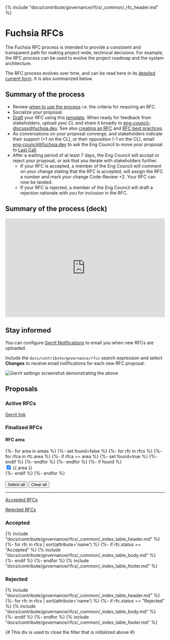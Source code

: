 {% include "docs/contribute/governance/rfcs/_common/_rfc_header.md" %}

# Fuchsia RFCs

The Fuchsia RFC process is intended to provide a consistent and transparent path
for making project-wide, technical decisions. For example, the RFC process can
be used to evolve the project roadmap and the system architecture.

The RFC process evolves over time, and can be read here in its [detailed current
form](rfc_process.md). It is also summarized below.

## Summary of the process

- Review [when to use the process](rfc_process.md#when-to-use-the-process) i.e.
  the criteria for requiring an RFC.
- Socialize your proposal.
- [Draft](rfc_process.md#draft) your RFC using this [template](TEMPLATE.md).
  When ready for feedback from stakeholders, upload your CL and share it broadly
  to <eng-council-discuss@fuchsia.dev>. See also [creating an
  RFC](create_rfc.md) and [RFC best practices](best_practices.md).
- As conversations on your proposal converge, and stakeholders indicate their
  support (+1 on the CL), or their opposition (-1 on the CL), email
  <eng-council@fuchsia.dev> to ask the Eng Council to move your proposal to
  [Last Call](rfc_process.md#last-call).
- After a waiting period of at least 7 days, the Eng Council will accept or
  reject your proposal, or ask that you iterate with stakeholders further.
  - If your RFC is accepted, a member of the Eng Council will comment on your
    change stating that the RFC is accepted, will assign the RFC a number and
    mark your change Code-Review +2. Your RFC can now be landed.
  - If your RFC is rejected, a member of the Eng Council will draft a rejection
    rationale with you for inclusion in the RFC.

## Summary of the process (deck)

<!-- Wrap the iframe in a div to get fixed-aspect-ratio responsive behavior -->
<!-- mdlint off(WHITESPACE_LINE_LENGTH) -->
<div style="padding-top: 62%; position: relative; width: 100%">
  <iframe
    src="https://docs.google.com/presentation/d/e/2PACX-1vT8Sofn5v3d-PP7fcBw9YTH4vukwlvscjjqKsC4eItDVp79qYbENpAKer6ZoE_bQ3vD23dwHYrBn_aP/embed?start=false&loop=false&delayms=3000"
    frameborder="0" width="480" height="299"
    allowfullscreen="true" mozallowfullscreen="true" webkitallowfullscreen="true"
    style="position: absolute; top: 0; left: 0; width: 100%; height: 100%"></iframe>
</div>

## Stay informed

You can configure [Gerrit Notifications](https://fuchsia-review.googlesource.com/settings/#Notification)
to email you when new RFCs are uploaded.

Include the `docs/contribute/governance/rfcs` search expression
and select **Changes** to receive email notifications for
each new RFC proposal.

![Gerrit settings screenshot demonstrating
the above](resources/gerrit_notifications.png)

## Proposals

### Active RFCs

[Gerrit link](https://fuchsia-review.googlesource.com/q/dir:docs/contribute/governance/rfcs+is:open)

### Finalized RFCs

<div class="form-checkbox">
<devsite-expandable id="rfc-area">
  <h4 class="showalways">RFC area</h4>
<form id="filter-checkboxes-reset">
  {%- for area in areas %}
    {%- set found=false %}
    {%- for rfc in rfcs %}
        {%- for rfca in rfc.area %}
          {%- if rfca == area %}
            {%- set found=true %}
          {%- endif %}
        {%- endfor %}
    {%- endfor %}
    {%- if found %}
      <div class="checkbox-div">
        <input type="checkbox" id="checkbox-reset-{{ area|lower|replace(' ','-')|replace('.','-')  }}" checked>
        <label for="checkbox-reset-{{ area|lower|replace(' ','-')|replace('.','-') }}">{{ area }}</label>
      </div>
    {%- endif %}
  {%- endfor %}
  <br>
  <br>
  <button class="select-all">Select all</button>
  <button class="clear-all">Clear all</button>
  <hr>
  <div class="see-rfcs">
    <div class="rfc-left">
      <p><a href="#accepted-rfc">Accepted RFCs</a></p>
    </div>
    <div class="rfc-right">
      <p><a href="#rejected-rfc">Rejected RFCs</a></p>
    </div>
  </div>
</form>
</devsite-expandable>

<a name="accepted-rfc"><h3 class="hide-from-toc">Accepted</h3></a>
{% include "docs/contribute/governance/rfcs/_common/_index_table_header.md" %}
{%- for rfc in rfcs | sort(attribute='name') %}
    {%- if rfc.status == "Accepted" %}
        {% include "docs/contribute/governance/rfcs/_common/_index_table_body.md" %}
    {%- endif %}
{%- endfor %}
{% include "docs/contribute/governance/rfcs/_common/_index_table_footer.md" %}

<a name="rejected-rfc"><h3 class="hide-from-toc">Rejected</h3></a>
{% include "docs/contribute/governance/rfcs/_common/_index_table_header.md" %}
{%- for rfc in rfcs | sort(attribute='name') %}
    {%- if rfc.status == "Rejected" %}
        {% include "docs/contribute/governance/rfcs/_common/_index_table_body.md" %}
    {%- endif %}
{%- endfor %}
{% include "docs/contribute/governance/rfcs/_common/_index_table_footer.md" %}

{# This div is used to close the filter that is initialized above #}
</div>
